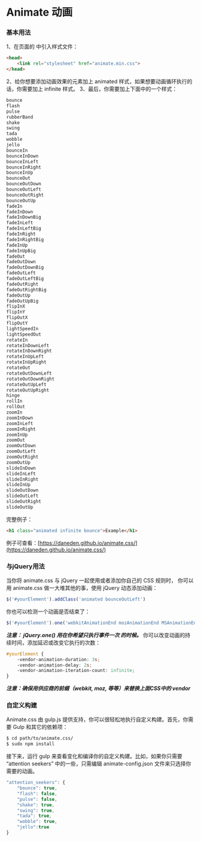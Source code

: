 # Animate 动画

### 基本用法
1、在页面的 <head>中引入样式文件：
```html
<head>
    <link rel="stylesheet" href="animate.min.css">
</head>
```
2、给你想要添加动画效果的元素加上 animated 样式，如果想要动画循环执行的话，你需要加上 infinite 样式。
3、最后，你需要加上下面中的一个样式：
```javascript
bounce
flash
pulse
rubberBand
shake
swing
tada
wobble
jello
bounceIn
bounceInDown
bounceInLeft
bounceInRight
bounceInUp
bounceOut
bounceOutDown
bounceOutLeft
bounceOutRight
bounceOutUp
fadeIn
fadeInDown
fadeInDownBig
fadeInLeft
fadeInLeftBig
fadeInRight
fadeInRightBig
fadeInUp
fadeInUpBig
fadeOut
fadeOutDown
fadeOutDownBig
fadeOutLeft
fadeOutLeftBig
fadeOutRight
fadeOutRightBig
fadeOutUp
fadeOutUpBig
flipInX
flipInY
flipOutX
flipOutY
lightSpeedIn
lightSpeedOut
rotateIn
rotateInDownLeft
rotateInDownRight
rotateInUpLeft
rotateInUpRight
rotateOut
rotateOutDownLeft
rotateOutDownRight
rotateOutUpLeft
rotateOutUpRight
hinge
rollIn
rollOut
zoomIn
zoomInDown
zoomInLeft
zoomInRight
zoomInUp
zoomOut
zoomOutDown
zoomOutLeft
zoomOutRight
zoomOutUp
slideInDown
slideInLeft
slideInRight
slideInUp
slideOutDown
slideOutLeft
slideOutRight
slideOutUp
```
完整例子：
```html
<h1 class="animated infinite bounce">Example</h1>
```
例子可查看：[https://daneden.github.io/animate.css/](https://daneden.github.io/animate.css/)
### 与jQuery用法
当你将 animate.css 与 jQuery 一起使用或者添加你自己的 CSS 规则时， 你可以用 animate.css 做一大堆其他的事，使用 jQuery 动态添加动画：
```javascript
$('#yourElement').addClass('animated bounceOutLeft')
```
你也可以检测一个动画是否结束了：
```javascript
$('#yourElement').one('webkitAnimationEnd mozAnimationEnd MSAnimationEnd oanimationend animationend', doSomething)
```
*__注意： jQuery.one() 用在你希望只执行事件一次 的时候。__*
你可以改变动画的持续时间，添加延迟或改变它执行的次数：
```css
#yourElement {
    -vendor-animation-duration: 3s;
    -vendor-animation-delay: 2s;
    -vendor-animation-iteration-count: infinite;
}
```
__*注意：确保用供应商的前缀（webkit, moz, 等等）来替换上面CSS中的 vendor*__
### 自定义构建
Animate.css 由 gulp.js 提供支持，你可以很轻松地执行自定义构建。首先，你需要 Gulp 和其它的依赖项：
```bash
$ cd path/to/animate.css/
$ sudo npm install
```
接下来，运行 gulp 来查看变化和编译你的自定义构建。比如，如果你只需要 “attention seekers” 中的一些，只需编辑 animate-config.json 文件来只选择你需要的动画。
```javascript
"attention_seekers": {
    "bounce": true,
    "flash": false,
    "pulse": false,
    "shake": true,
    "swing": true,
    "tada": true,
    "wobble": true,
    "jello":true
}
```

